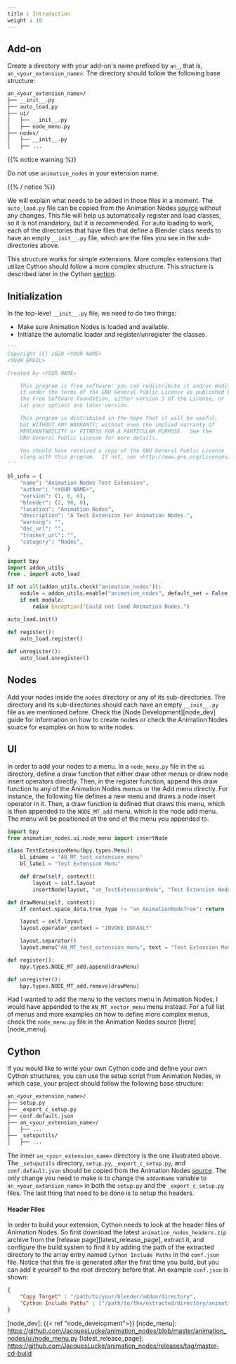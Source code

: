```yaml
---
title : Introduction
weight : 10
---
```


## Add-on

Create a directory with your add-on's name prefixed by `an_`, that is,
`an_<your_extension_name>`. The directory should follow the following base
structure:

```txt
an_<your_extension_name>/
├── __init__.py
├── auto_load.py
├── ui/
│   ├── __init__.py
│   ├── node_menu.py
├── nodes/
│   ├── __init__.py
│   ├── ...
```

{{% notice warning %}}

Do not use `animation_nodes` in your extension name.

{{% / notice %}}

We will explain what needs to be added in those files in a moment. The
`auto_load.py` file can be copied from the Animation Nodes [source][an_source]
without any changes. This file will help us automatically register and load
classes, so it is not mandatory, but it is recommended. For auto loading to
work, each of the directories that have files that define a Blender class needs
to have an empty `__init__.py` file, which are the files you see in the
sub-directories above.

This structure works for simple extensions. More complex extensions that
utilize Cython should follow a more complex structure. This structure is
described later in the Cython [section](#cython).

## Initialization

In the top-level `__init__.py` file, we need to do two things:

- Make sure Animation Nodes is loaded and available.
- Initialize the automatic loader and register/unregister the classes.

```python
'''
Copyright (C) 2020 <YOUR NAME>
<YOUR EMAIL>

Created by <YOUR NAME>

    This program is free software: you can redistribute it and/or modify
    it under the terms of the GNU General Public License as published by
    the Free Software Foundation, either version 3 of the License, or
    (at your option) any later version.

    This program is distributed in the hope that it will be useful,
    but WITHOUT ANY WARRANTY; without even the implied warranty of
    MERCHANTABILITY or FITNESS FOR A PARTICULAR PURPOSE.  See the
    GNU General Public License for more details.

    You should have received a copy of the GNU General Public License
    along with this program.  If not, see <http://www.gnu.org/licenses/>.
'''

bl_info = {
    "name": "Animation Nodes Test Extension",
    "author": "<YOUR NAME>",
    "version": (1, 0, 0),
    "blender": (2, 90, 0),
    "location": "Animation Nodes",
    "description": "A Test Extension For Animation Nodes.",
    "warning": "",
    "doc_url": "",
    "tracker_url": "",
    "category": "Nodes",
}

import bpy
import addon_utils
from . import auto_load

if not all(addon_utils.check("animation_nodes")):
    module = addon_utils.enable("animation_nodes", default_set = False, persistent = True)
    if not module:
        raise Exception("Could not load Animation Nodes.")

auto_load.init()

def register():
    auto_load.register()
    
def unregister():
    auto_load.unregister()
```

## Nodes

Add your nodes inside the `nodes` directory or any of its sub-directories. The
directory and its sub-directories should each have an empty `__init__.py` file
as we mentioned before. Check the [Node Development][node_dev] guide for
information on how to create nodes or check the Animation Nodes source for
examples on how to write nodes.

## UI

In order to add your nodes to a menu. In a `node_menu.py` file in the `ui`
directory, define a draw function that either draw other menus or draw node
insert operators directly. Then, in the register function, append this draw
function to any of the Animation Nodes menus or the Add menu directly. For
instance, the following file defines a new menu and draws a node insert
operator in it. Then, a draw function is defined that draws this menu, which is
then appended to the `NODE_MT_add` menu, which is the node add menu. The menu
will be positioned at the end of the menu you appended to.

```python
import bpy
from animation_nodes.ui.node_menu import insertNode

class TestExtensionMenu(bpy.types.Menu):
    bl_idname = "AN_MT_test_extension_menu"
    bl_label = "Test Extension Menu"

    def draw(self, context):
        layout = self.layout
        insertNode(layout, "an_TestExtensionNode", "Test Extension Node")

def drawMenu(self, context):
    if context.space_data.tree_type != "an_AnimationNodeTree": return

    layout = self.layout
    layout.operator_context = "INVOKE_DEFAULT"

    layout.separator()
    layout.menu("AN_MT_test_extension_menu", text = "Test Extension Menu", icon = "SCRIPTPLUGINS")

def register():
    bpy.types.NODE_MT_add.append(drawMenu)

def unregister():
    bpy.types.NODE_MT_add.remove(drawMenu)
```

Had I wanted to add the menu to the vectors menu in Animation Nodes, I would
have appended to the `AN_MT_vector_menu` menu instead. For a full list of
menus and more examples on how to define more complex menus, check the
`node_menu.py` file in the Animation Nodes source [here][node_menu].

## Cython

If you would like to write your own Cython code and define your own Cython
structures, you can use the setup script from Animation Nodes, in which case,
your project should follow the following base structure:

```txt
an_<your_extension_name>/
├── setup.py
├── _export_c_setup.py
├── conf.default.json
├── an_<your_extension_name>/
│   ├── ...
├── _setuputils/
│   ├── ...
```

The inner `an_<your_extension_name>` directory is the one illustrated above.
The `_setuputils` directory, `setup.py`, `_export_c_setup.py`, and
`conf.default.json` should be copied from the Animation Nodes
[source][an_source]. The only change you need to make is to change the
`addonName` variable to `an_<your_extension_name>` in both the `setup.py` and
the `_export_c_setup.py` files. The last thing that need to be done is to setup
the headers.

#### Header Files

In order to build your extension, Cython needs to look at the header files of
Animation Nodes. So first download the latest `animation_nodes_headers.zip`
archive from the [release page][latest_release_page], extract it, and configure
the build system to find it by adding the path of the extracted directory to
the array entry named `Cython Include Paths` in the `conf.json` file. Notice
that this file is generated after the first time you build, but you can add it
yourself to the root directory before that. An example `conf.json` is shown:

```json
{
    "Copy Target" : "/path/to/your/blender/addon/directory",
    "Cython Include Paths" : ["/path/to/the/extracted/directory/animation_nodes_headers/"]
}
```

[an_source]: https://github.com/JacquesLucke/animation_nodes
[node_dev]: {{< ref "node_development">}}
[node_menu]: https://github.com/JacquesLucke/animation_nodes/blob/master/animation_nodes/ui/node_menu.py
[latest_release_page]: https://github.com/JacquesLucke/animation_nodes/releases/tag/master-cd-build
